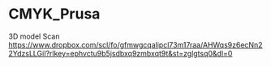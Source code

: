 # CMYK_Prusa

3D model Scan https://www.dropbox.com/scl/fo/gfmwgcqalipcl73m17raa/AHWqs9z6ecNn22YdzsLLGiI?rlkey=ephvctu9b5jsdbxq9zmbxqt9t&st=zglgtsq0&dl=0
